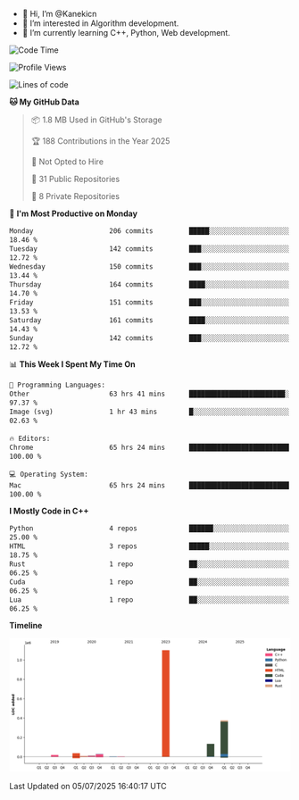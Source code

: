 - 👋 Hi, I’m @Kanekicn
- 👀 I’m interested in Algorithm development.
- 🌱 I’m currently learning C++, Python, Web development.

<!---
cotecsz/cotecsz is a ✨ special ✨ repository because its `README.md` (this file) appears on your GitHub profile.
You can click the Preview link to take a look at your changes.
--->

<!--START_SECTION:waka-->
![Code Time](http://img.shields.io/badge/Code%20Time-3%2C839%20hrs%2017%20mins-blue)

![Profile Views](http://img.shields.io/badge/Profile%20Views-0-blue)

![Lines of code](https://img.shields.io/badge/From%20Hello%20World%20I%27ve%20Written-1.7%20million%20lines%20of%20code-blue)

**🐱 My GitHub Data** 

> 📦 1.8 MB Used in GitHub's Storage 
 > 
> 🏆 188 Contributions in the Year 2025
 > 
> 🚫 Not Opted to Hire
 > 
> 📜 31 Public Repositories 
 > 
> 🔑 8 Private Repositories 
 > 
📅 **I'm Most Productive on Monday** 

```text
Monday                   206 commits         █████░░░░░░░░░░░░░░░░░░░░   18.46 % 
Tuesday                  142 commits         ███░░░░░░░░░░░░░░░░░░░░░░   12.72 % 
Wednesday                150 commits         ███░░░░░░░░░░░░░░░░░░░░░░   13.44 % 
Thursday                 164 commits         ████░░░░░░░░░░░░░░░░░░░░░   14.70 % 
Friday                   151 commits         ███░░░░░░░░░░░░░░░░░░░░░░   13.53 % 
Saturday                 161 commits         ████░░░░░░░░░░░░░░░░░░░░░   14.43 % 
Sunday                   142 commits         ███░░░░░░░░░░░░░░░░░░░░░░   12.72 % 
```


📊 **This Week I Spent My Time On** 

```text
💬 Programming Languages: 
Other                    63 hrs 41 mins      ████████████████████████░   97.37 % 
Image (svg)              1 hr 43 mins        █░░░░░░░░░░░░░░░░░░░░░░░░   02.63 % 

🔥 Editors: 
Chrome                   65 hrs 24 mins      █████████████████████████   100.00 % 

💻 Operating System: 
Mac                      65 hrs 24 mins      █████████████████████████   100.00 % 
```

**I Mostly Code in C++** 

```text
Python                   4 repos             ██████░░░░░░░░░░░░░░░░░░░   25.00 % 
HTML                     3 repos             █████░░░░░░░░░░░░░░░░░░░░   18.75 % 
Rust                     1 repo              ██░░░░░░░░░░░░░░░░░░░░░░░   06.25 % 
Cuda                     1 repo              ██░░░░░░░░░░░░░░░░░░░░░░░   06.25 % 
Lua                      1 repo              ██░░░░░░░░░░░░░░░░░░░░░░░   06.25 % 
```



**Timeline**

![Lines of Code chart](https://raw.githubusercontent.com/Kanekicn/Kanekicn/master/assets/bar_graph.png)


 Last Updated on 05/07/2025 16:40:17 UTC
<!--END_SECTION:waka-->
